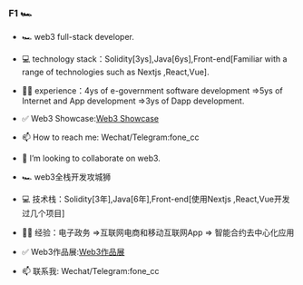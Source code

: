 ### F1 🏎

- 🏎 web3 full-stack developer.
- 💻 technology stack：Solidity[3ys],Java[6ys],Front-end[Familiar with a range of technologies such as Nextjs ,React,Vue].
- 👨‍💻 experience：4ys of e-government software development =>5ys of Internet and App development =>3ys of Dapp development.
- ✅ Web3 Showcase:<a href="fone.cc" target="_blank">Web3 Showcase <a/>
- 📫 How to reach me: Wechat/Telegram:fone_cc 
- 👯 I’m looking to collaborate on web3.


- 🏎 web3全栈开发攻城狮
- 💻 技术栈：Solidity[3年],Java[6年],Front-end[使用Nextjs ,React,Vue开发过几个项目]
- 👨‍💻 经验：电子政务 =>互联网电商和移动互联网App => 智能合约去中心化应用
- ✅ Web3作品展:<a href="fone.cc" target="_blank">Web3作品展<a/>
- 📫 联系我: Wechat/Telegram:fone_cc
<!--
**imminer668/imminer668** is a ✨ _special_ ✨ repository because its `README.md` (this file) appears on your GitHub profile.

Here are some ideas to get you started:
- 🔭 I’m currently working on web3 industry
- 🌱 I’m currently learning ...
- 👯 I’m looking to collaborate on ...
- 🤔 I’m looking for help with ...
- 💬 Ask me about ...
- 📫 How to reach me: ...
- 😄 Pronouns: ...
- ⚡ Fun fact: ...
-->
